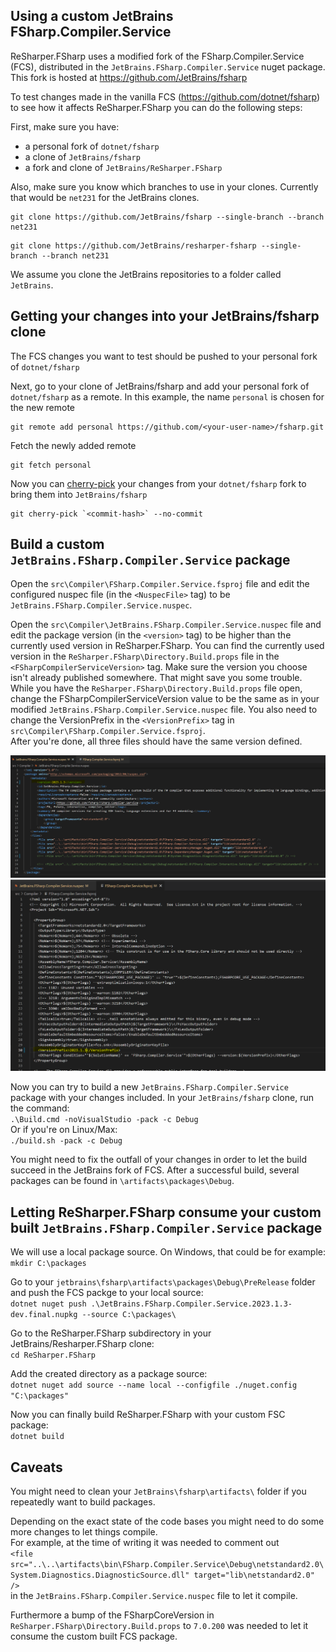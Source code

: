 ## Using a custom JetBrains FSharp.Compiler.Service

ReSharper.FSharp uses a modified fork of the FSharp.Compiler.Service (FCS), distributed in the `JetBrains.FSharp.Compiler.Service` nuget package.
This fork is hosted at https://github.com/JetBrains/fsharp

To test changes made in the vanilla FCS (https://github.com/dotnet/fsharp) to see how it affects ReSharper.FSharp you can do the following steps:

First, make sure you have:
- a personal fork of `dotnet/fsharp`
- a clone of `JetBrains/fsharp`  
- a fork and clone of `JetBrains/ReSharper.FSharp`  

Also, make sure you know which branches to use in your clones. Currently that would be `net231` for the JetBrains clones.
```
git clone https://github.com/JetBrains/fsharp --single-branch --branch net231
```
```
git clone https://github.com/JetBrains/resharper-fsharp --single-branch --branch net231
```

We assume you clone the JetBrains repositories to a folder called `JetBrains`.

## Getting your changes into your JetBrains/fsharp clone

The FCS changes you want to test should be pushed to your personal fork of `dotnet/fsharp`

Next, go to your clone of JetBrains/fsharp and add your personal fork of `dotnet/fsharp` as a remote. In this example, the name `personal` is chosen for the new remote
```
git remote add personal https://github.com/<your-user-name>/fsharp.git
```

Fetch the newly added remote  
```
git fetch personal
```

Now you can [cherry-pick](https://git-scm.com/docs/git-cherry-pick) your changes from your `dotnet/fsharp` fork to bring them into `JetBrains/fsharp`  
```
git cherry-pick `<commit-hash>` --no-commit
```

## Build a custom `JetBrains.FSharp.Compiler.Service` package

Open the `src\Compiler\FSharp.Compiler.Service.fsproj` file and edit the configured nuspec file (in the `<NuspecFile>` tag) to be `JetBrains.FSharp.Compiler.Service.nuspec`.

Open the `src\Compiler\JetBrains.FSharp.Compiler.Service.nuspec` file and edit the package version (in the `<version>` tag) to be higher than the currently used version in ReSharper.FSharp. You can find the currently used version in the `ReSharper.FSharp\Directory.Build.props` file in the `<FSharpCompilerServiceVersion>` tag. Make sure the version you choose isn't already published somewhere. That might save you some trouble.  
While you have the `ReSharper.FSharp\Directory.Build.props` file open, change the FSharpCompilerServiceVersion value to be the same as in your modified `JetBrains.FSharp.Compiler.Service.nuspec` file.
You also need to change the VersionPrefix in the `<VersionPrefix>` tag in `src\Compiler\FSharp.Compiler.Service.fsproj`.  
After you're done, all three files should have the same version defined.

![jfcs nuspec](./images/screenshot_of_jetbrains_nuspec.png)
![jfcs fsproj](./images/screenshot_of_jfcs_fsproj.png)

Now you can try to build a new `JetBrains.FSharp.Compiler.Service` package with your changes included. In your `JetBrains/fsharp` clone, run the command:  
`.\Build.cmd -noVisualStudio -pack -c Debug`  
Or if you're on Linux/Max:  
`./build.sh -pack -c Debug`  

You might need to fix the outfall of your changes in order to let the build succeed in the JetBrains fork of FCS.
After a successful build, several packages can be found in `\artifacts\packages\Debug`.

## Letting ReSharper.FSharp consume your custom built `JetBrains.FSharp.Compiler.Service` package

We will use a local package source. On Windows, that could be for example:  
`mkdir C:\packages`

Go to your `jetbrains\fsharp\artifacts\packages\Debug\PreRelease` folder and push the FCS packge to your local source:  
`dotnet nuget push .\JetBrains.FSharp.Compiler.Service.2023.1.3-dev.final.nupkg --source C:\packages\`

Go to the ReSharper.FSharp subdirectory in your JetBrains/Resharper.FSharp clone:  
`cd ReSharper.FSharp`  

Add the created directory as a package source:  
`dotnet nuget add source --name local --configfile ./nuget.config "C:\packages"`

Now you can finally build ReSharper.FSharp with your custom FSC package:  
`dotnet build`

## Caveats

You might need to clean your `JetBrains\fsharp\artifacts\` folder if you repeatedly want to build packages.

Depending on the exact state of the code bases you might need to do some more changes to let things compile.  
For example, at the time of writing it was needed to comment out  
`<file src="..\..\artifacts\bin\FSharp.Compiler.Service\Debug\netstandard2.0\System.Diagnostics.DiagnosticSource.dll" target="lib\netstandard2.0" />`  
in the `JetBrains.FSharp.Compiler.Service.nuspec` file to let it compile.  

Furthermore a bump of the FSharpCoreVersion in `ReSharper.FSharp\Directory.Build.props` to `7.0.200` was needed to let it consume the custom built FCS package.
